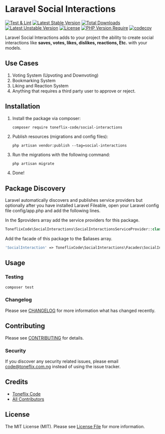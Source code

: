 # Laravel Social Interactions

[![Test & Lint](https://github.com/toneflix/laravel-social-interactions/actions/workflows/php.yml/badge.svg?branch=main)](https://github.com/toneflix/laravel-social-interactions/actions/workflows/php.yml)
[![Latest Stable Version](http://poser.pugx.org/toneflix-code/social-interactions/v)](https://packagist.org/packages/toneflix-code/social-interactions) [![Total Downloads](http://poser.pugx.org/toneflix-code/social-interactions/downloads)](https://packagist.org/packages/toneflix-code/social-interactions) [![Latest Unstable Version](http://poser.pugx.org/toneflix-code/social-interactions/v/unstable)](https://packagist.org/packages/toneflix-code/social-interactions) [![License](http://poser.pugx.org/toneflix-code/social-interactions/license)](https://packagist.org/packages/toneflix-code/social-interactions) [![PHP Version Require](http://poser.pugx.org/toneflix-code/social-interactions/require/php)](https://packagist.org/packages/toneflix-code/social-interactions)
[![codecov](https://codecov.io/gh/toneflix/laravel-social-interactions/graph/badge.svg?token=SHm1zYOgLH)](https://codecov.io/gh/toneflix/laravel-social-interactions)

<!-- ![GitHub Actions](https://github.com/toneflix/laravel-social-interactions/actions/workflows/main.yml/badge.svg) -->

Laravel Social Interactions adds to your project the ability to create social interactions like **saves, votes, likes, dislikes, reactions, Etc.** with your models.

## Use Cases

1. Voting System (Upvoting and Downvoting)
2. Bookmarking System
3. Liking and Reaction System
3. Anything that requires a third party user to approve or reject.

## Installation

1. Install the package via composer:

    ```bash
    composer require toneflix-code/social-interactions
    ```

2. Publish resources (migrations and config files):

    ```shell
    php artisan vendor:publish --tag=social-interactions
    ```

3. Run the migrations with the following command:

    ```shell
    php artisan migrate
    ```

4. Done!

## Package Discovery

Laravel automatically discovers and publishes service providers but optionally after you have installed Laravel Fileable, open your Laravel config file config/app.php and add the following lines.

In the $providers array add the service providers for this package.

```php
ToneflixCode\SocialInteractions\SocialInteractionsServiceProvider::class
```

Add the facade of this package to the $aliases array.

```php
'SocialInteraction' => ToneflixCode\SocialInteractions\Facades\SocialInteraction::class
```

## Usage

### Testing

```bash
composer test
```

### Changelog

Please see [CHANGELOG](CHANGELOG.md) for more information what has changed recently.

## Contributing

Please see [CONTRIBUTING](CONTRIBUTING.md) for details.

### Security

If you discover any security related issues, please email code@toneflix.com.ng instead of using the issue tracker.

## Credits

-   [Toneflix Code](https://github.com/toneflix)
-   [All Contributors](../../contributors)

## License

The MIT License (MIT). Please see [License File](LICENSE.md) for more information.
